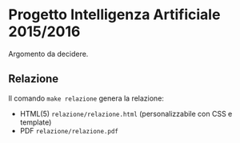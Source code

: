 # Progetto Intelligenza Artificiale 2015/2016

Argomento da decidere.

## Relazione

Il comando `make relazione` genera la relazione:

- HTML(5) `relazione/relazione.html` (personalizzabile con CSS e template)
- PDF `relazione/relazione.pdf`
